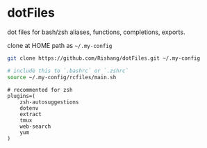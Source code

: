 # dotFiles

dot files for bash/zsh aliases, functions, completions, exports.

clone at HOME path as `~/.my-config`

```bash
git clone https://github.com/Rishang/dotFiles.git ~/.my-config
```

```bash
# include this to `.bashrc` or `.zshrc`
source ~/.my-config/rcfiles/main.sh
```

```
# recommented for zsh
plugins=(
	zsh-autosuggestions
	dotenv
	extract
	tmux
	web-search
	yum
)
```
